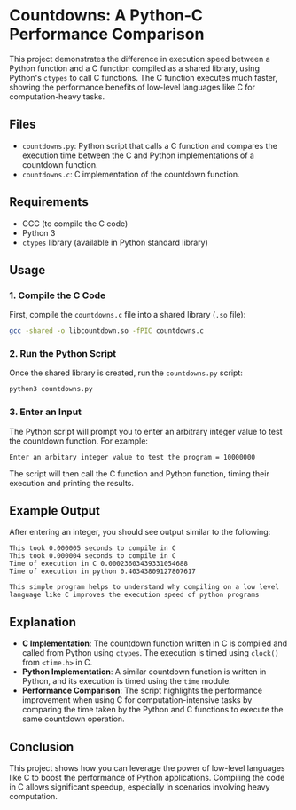 # Countdowns: A Python-C Performance Comparison

This project demonstrates the difference in execution speed between a Python function and a C function compiled as a shared library, using Python's `ctypes` to call C functions. The C function executes much faster, showing the performance benefits of low-level languages like C for computation-heavy tasks.

## Files

- `countdowns.py`: Python script that calls a C function and compares the execution time between the C and Python implementations of a countdown function.
- `countdowns.c`: C implementation of the countdown function.

## Requirements

- GCC (to compile the C code)
- Python 3
- `ctypes` library (available in Python standard library)

## Usage

### 1. Compile the C Code

First, compile the `countdowns.c` file into a shared library (`.so` file):

```bash
gcc -shared -o libcountdown.so -fPIC countdowns.c
```

### 2. Run the Python Script

Once the shared library is created, run the `countdowns.py` script:

```bash
python3 countdowns.py
```

### 3. Enter an Input

The Python script will prompt you to enter an arbitrary integer value to test the countdown function. For example:

```
Enter an arbitary integer value to test the program = 10000000
```

The script will then call the C function and Python function, timing their execution and printing the results.

## Example Output

After entering an integer, you should see output similar to the following:

```
This took 0.000005 seconds to compile in C 
This took 0.000004 seconds to compile in C 
Time of execution in C 0.00023603439331054688
Time of execution in python 0.40343809127807617

This simple program helps to understand why compiling on a low level language like C improves the execution speed of python programs
```

## Explanation

- **C Implementation**: The countdown function written in C is compiled and called from Python using `ctypes`. The execution is timed using `clock()` from `<time.h>` in C.
- **Python Implementation**: A similar countdown function is written in Python, and its execution is timed using the `time` module.
- **Performance Comparison**: The script highlights the performance improvement when using C for computation-intensive tasks by comparing the time taken by the Python and C functions to execute the same countdown operation.

## Conclusion

This project shows how you can leverage the power of low-level languages like C to boost the performance of Python applications. Compiling the code in C allows significant speedup, especially in scenarios involving heavy computation.

